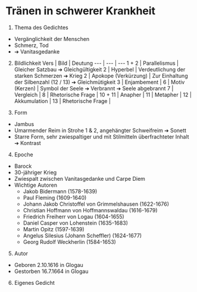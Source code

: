 # Tränen in schwerer Krankheit

1. Thema des Gedichtes
  - Vergänglichkeit der Menschen
  - Schmerz, Tod
  -  ➔ Vanitasgedanke

2. Bildlichkeit
  Vers    | Bild                 | Deutung
  ---     | ---                  | ---
  1 + 2   | Parallelismus        | Gleicher Satzbau ➔ Gleichgültigkeit
  2       | Hyperbel             | Verdeutlichung der starken Schmerzen ➔ Krieg
  2       | Apokope (Verkürzung) | Zur Einhaltung der Silbenzahl (12 / 13) ➔ Gleichmütigkeit
  3       | Enjambement          |
  6       | Motiv (Kerzen)       | Symbol der Seele ➔ Verbrannt ➔ Seele abgebrannt
  7       | Vergleich            |
  8       | Rhetorische Frage    |
  10 + 11 | Anapher              |
  11      | Metapher             |
  12      | Akkumulation         |
  13      | Rhetorische Frage    |


3. Form
  - Jambus
  - Umarmender Reim in Strohe 1 & 2, angehängter Schweifreim ➔ Sonett
  - Starre Form, sehr zwiespaltiger und mit Stilmitteln überfrachteter Inhalt ➔ Kontrast

4. Epoche
  - Barock
  - 30-jähriger Krieg
  - Zwiespalt zwischen Vanitasgedanke und Carpe Diem
  - Wichtige Autoren
    - Jakob Bidermann (1578-1639)
    - Paul Fleming (1609-1640)
    - Johann Jakob Christoffel von Grimmelshausen (1622-1676)
    - Christian Hoffmann von Hoffmannswaldau (1616-1679)
    - Friedrich Freiherr von Logau (1604-1655)
    - Daniel Casper von Lohenstein (1635-1683)
    - Martin Opitz (1597-1639)
    - Angelus Silesius (Johann Scheffler) (1624-1677)
    - Georg Rudolf Weckherlin (1584-1653)

5. Autor
  - Geboren 2.10.1616 in Glogau
  - Gestorben 16.7.1664 in Glogau

6. Eigenes Gedicht





